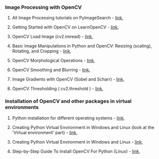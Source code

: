 ### Image Processing with OpenCV  

1. All Image Processing tutorials on PyImageSearch - [link](https://pyimagesearch.com/category/image-processing/),  
 
2. Getting Started with OpenCV on LearnOpenCV - [link](https://learnopencv.com/getting-started-with-opencv/),  

3. OpenCV Load Image (cv2.imread) - [link](https://pyimagesearch.com/2021/01/20/opencv-load-image-cv2-imread/),  

4. Basic Image Manipulations in Python and OpenCV: Resizing (scaling), Rotating, and Cropping - [link](https://pyimagesearch.com/2014/01/20/basic-image-manipulations-in-python-and-opencv-resizing-scaling-rotating-and-cropping/),  

5. OpenCV Morphological Operations - [link](https://pyimagesearch.com/2021/04/28/opencv-morphological-operations/),  

6. OpenCV Smoothing and Blurring - [link](https://pyimagesearch.com/2021/04/28/opencv-smoothing-and-blurring/),  

7. Image Gradients with OpenCV (Sobel and Scharr) - [link](https://pyimagesearch.com/2021/05/12/image-gradients-with-opencv-sobel-and-scharr/),  

8. OpenCV Thresholding ( cv2.threshold ) - [link](https://pyimagesearch.com/2021/04/28/opencv-thresholding-cv2-threshold/),  


### Installation of OpenCV and other packages in virtual environments


1. Python installation for different operating systems - [link](https://tutorial.djangogirls.org/en/python_installation/),  

2. Creating Python Virtual Environment in Windows and Linux (look at the 'Virtual environment' part) - [link](https://tutorial.djangogirls.org/en/django_installation/),  

3. Creating Python Virtual Environment in Windows and Linux - [link](https://www.geeksforgeeks.org/creating-python-virtual-environment-windows-linux/),  

4.  Step-by-Step Guide To Install OpenCV For Python (Linux) - [link](https://dev.to/codetradeindia/step-by-step-guide-to-install-opencv-for-python-91m),  


